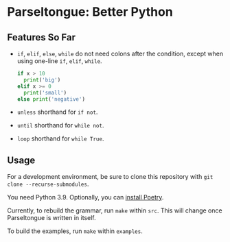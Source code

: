 # Parseltongue: Better Python

## Features So Far

* `if`, `elif`, `else`, `while` do not need colons after the condition,
  except when using one-line `if`, `elif`, `while`.

  ```py
  if x > 10
    print('big')
  elif x >= 0
    print('small')
  else print('negative')
  ```
* `unless` shorthand for `if not`.
* `until` shorthand for `while not`.
* `loop` shorthand for `while True`.

## Usage

For a development environment, be sure to clone this repository
with `git clone --recurse-submodules`.

You need Python 3.9.  Optionally, you can
[install Poetry](https://python-poetry.org/docs/#installation).

<!--
To get a development environment running, follow these steps:

1. [Install Poetry](https://python-poetry.org/docs/#installation)
2. Clone this repository
3. `poetry install`
-->

Currently, to rebuild the grammar, run `make` within `src`.
This will change once Parseltongue is written in itself.

To build the examples, run `make` within `examples`.
